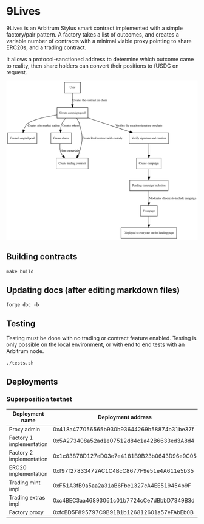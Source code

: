 
# 9Lives

9Lives is an Arbitrum Stylus smart contract implemented with a simple factory/pair
pattern. A factory takes a list of outcomes, and creates a variable number of contracts
with a minimal viable proxy pointing to share ERC20s, and a trading contract.

It allows a protocol-sanctioned address to determine which outcome came to reality,
then share holders can convert their positions to fUSDC on request.

![Diagram of the system](diagram.svg)

## Building contracts

	make build

## Updating docs (after editing markdown files)

	forge doc -b

## Testing

Testing must be done with no trading or contract feature enabled. Testing is only possible
on the local environment, or with end to end tests with an Arbitrum node.

	./tests.sh

## Deployments

### Superposition testnet

|      Deployment name     |              Deployment address            |
|--------------------------|--------------------------------------------|
| Proxy admin              | 0x418a477056565b930b93644269b58874b31be37f |
| Factory 1 implementation | 0x5A273408a52ad1e07512d84c1a42B6633ed3A8d4 |
| Factory 2 implementation | 0x1c83878D127eD03e7e4181B9B23b0643D96e9C05 |
| ERC20 implementation     | 0xf97f27833472AC1C4BcC8677F9e51e4A611e5b35 |
| Trading mint impl        | 0xF51A3fB9a5aa2a31aB6Fbe1327cA4EE519454b9F |
| Trading extras impl      | 0xc4BEC3aa46893061c01b7724cCe7dBbbD7349B3d |
| Factory proxy            | 0xfcBD5F895797C9B91B1b126812601a57eFAbEb0B |
